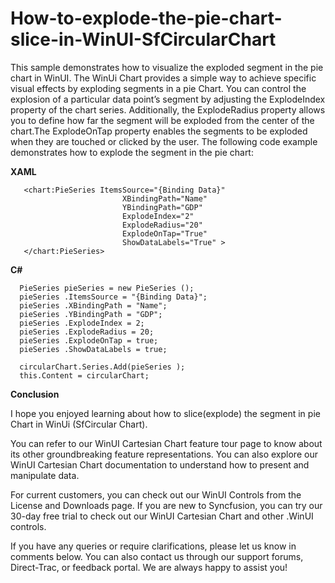 # How-to-explode-the-pie-chart-slice-in-WinUI-SfCircularChart
This sample demonstrates how to visualize the exploded segment in the pie chart in WinUI.
The WinUi Chart provides a simple way to achieve specific visual effects by exploding segments in a pie Chart. You can control the explosion of a particular data point’s segment by adjusting the ExplodeIndex property of the chart series. Additionally, the ExplodeRadius property allows you to define how far the segment will be exploded from the center of the chart.The ExplodeOnTap property enables the segments to be exploded when they are touched or clicked by the user. The following code example demonstrates how to explode the segment in the pie chart:

**XAML**

       <chart:PieSeries ItemsSource="{Binding Data}"
                             XBindingPath="Name"
                             YBindingPath="GDP"
                             ExplodeIndex="2"
                             ExplodeRadius="20"
                             ExplodeOnTap="True"
                             ShowDataLabels="True" >
       </chart:PieSeries>
 
**C#**

      PieSeries pieSeries = new PieSeries ();
      pieSeries .ItemsSource = "{Binding Data}";
      pieSeries .XBindingPath = "Name";
      pieSeries .YBindingPath = "GDP";
      pieSeries .ExplodeIndex = 2;
      pieSeries .ExplodeRadius = 20;
      pieSeries .ExplodeOnTap = true;
      pieSeries .ShowDataLabels = true;
     
      circularChart.Series.Add(pieSeries );
      this.Content = circularChart;


**Conclusion**

I hope you enjoyed learning about how to slice(explode) the segment in pie Chart in WinUi (SfCircular Chart).

You can refer to our WinUI Cartesian Chart feature tour page to know about its other groundbreaking feature representations. You can also explore our WinUI Cartesian Chart documentation to understand how to present and manipulate data.

For current customers, you can check out our WinUI Controls from the License and Downloads page. If you are new to Syncfusion, you can try our 30-day free trial to check out our WinUI Cartesian Chart and other .WinUI controls.

If you have any queries or require clarifications, please let us know in comments below. You can also contact us through our support forums, Direct-Trac, or feedback portal. We are always happy to assist you!
